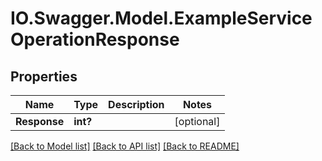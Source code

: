# IO.Swagger.Model.ExampleServiceOperationResponse
## Properties

Name | Type | Description | Notes
------------ | ------------- | ------------- | -------------
**Response** | **int?** |  | [optional] 

[[Back to Model list]](../README.md#documentation-for-models) [[Back to API list]](../README.md#documentation-for-api-endpoints) [[Back to README]](../README.md)

